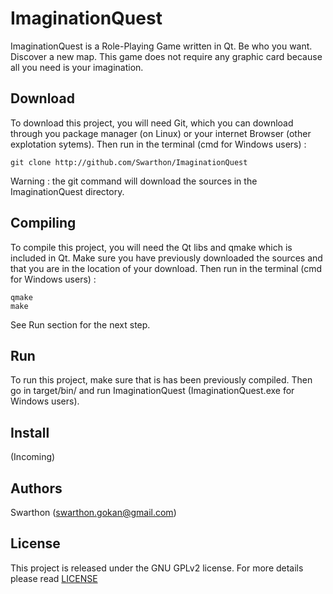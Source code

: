 ImaginationQuest
=========

ImaginationQuest is a Role-Playing Game written in Qt. Be who you want. Discover a new map. This game does not require any graphic card because all you need is your imagination.

Download
--------

To download this project, you will need Git, which you can download through you package manager (on Linux) or your internet Browser (other explotation sytems). Then run in the terminal (cmd for Windows users) :
```
git clone http://github.com/Swarthon/ImaginationQuest
```
Warning : the git command will download the sources in the ImaginationQuest directory.

Compiling
---------

To compile this project, you will need the Qt libs and qmake which is included in Qt. Make sure you have previously downloaded the sources and that you are in the location of your download. Then run in the terminal (cmd for Windows users) :
```
qmake
make
```
See Run section for the next step.

Run
---

To run this project, make sure that is has been previously compiled. Then go in
target/bin/ and run ImaginationQuest (ImaginationQuest.exe for Windows users).

Install
-------

(Incoming)

Authors
-------

Swarthon (swarthon.gokan@gmail.com)

License
-------

This project is released under the GNU GPLv2 license. For more details please
read [LICENSE](LICENSE)
